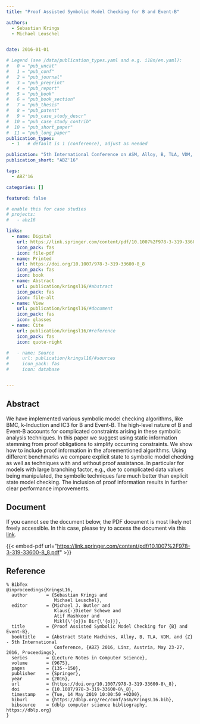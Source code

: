 ```yaml
---
title: "Proof Assisted Symbolic Model Checking for B and Event-B"

authors:
  - Sebastian Krings
  - Michael Leuschel


date: 2016-01-01

# Legend (see /data/publication_types.yaml and e.g. i18n/en.yaml): 
#   0 = "pub_uncat"
#   1 = "pub_conf"
#   2 = "pub_journal"
#   3 = "pub_preprint"
#   4 = "pub_report"
#   5 = "pub_book"
#   6 = "pub_book_section"
#   7 = "pub_thesis"
#   8 = "pub_patent"
#   9 = "pub_case_study_descr"
#  10 = "pub_case_study_contrib"
#  10 = "pub_short_paper"
#  11 = "pub_long_paper"
publication_types:
  - 1   # default is 1 (conference), adjust as needed

publication: "5th International Conference on ASM, Alloy, B, TLA, VDM, and Z (ABZ'16)"
publication_short: "ABZ'16"

tags:
  - ABZ'16

categories: []

featured: false

# enable this for case studies
# projects:
#   - abz16

links:
  - name: Digital
    url: https://link.springer.com/content/pdf/10.1007%2F978-3-319-33600-8_8.pdf
    icon_pack: fas
    icon: file-pdf
  - name: Printed
    url: https://doi.org/10.1007/978-3-319-33600-8_8
    icon_pack: fas
    icon: book
  - name: Abstract
    url: publication/kringsl16/#abstract
    icon_pack: fas
    icon: file-alt
  - name: View
    url: publication/kringsl16/#document
    icon_pack: fas
    icon: glasses
  - name: Cite
    url: publication/kringsl16/#reference
    icon_pack: fas
    icon: quote-right

#   - name: Source
#     url: publication/kringsl16/#sources
#     icon_pack: fas
#     icon: database


---
```


## Abstract

We have implemented various symbolic model checking algorithms, like BMC, k-Induction and IC3 for B and Event-B. The high-level nature of B and Event-B accounts for complicated constraints arising in these symbolic analysis techniques. In this paper we suggest using static information stemming from proof obligations to simplify occurring constraints. We show how to include proof information in the aforementioned algorithms. Using different benchmarks we compare explicit state to symbolic model checking as well as techniques with and without proof assistance. In particular for models with large branching factor, e.g., due to complicated data values being manipulated, the symbolic techniques fare much better than explicit state model checking. The inclusion of proof information results in further clear performance improvements.

## Document

If you cannot see the document below, the PDF document is most likely not freely accessible. In this case, please try to access the document via this <a href="https://link.springer.com/content/pdf/10.1007%2F978-3-319-33600-8_8.pdf">link</a>.

{{< embed-pdf url="https://link.springer.com/content/pdf/10.1007%2F978-3-319-33600-8_8.pdf" >}}

## Reference

```
% BibTex
@inproceedings{KringsL16,
  author       = {Sebastian Krings and
                  Michael Leuschel},
  editor       = {Michael J. Butler and
                  Klaus{-}Dieter Schewe and
                  Atif Mashkoor and
                  Mikl{\'{o}}s Bir{\'{o}}},
  title        = {Proof Assisted Symbolic Model Checking for {B} and Event-B},
  booktitle    = {Abstract State Machines, Alloy, B, TLA, VDM, and {Z} - 5th International
                  Conference, {ABZ} 2016, Linz, Austria, May 23-27, 2016, Proceedings},
  series       = {Lecture Notes in Computer Science},
  volume       = {9675},
  pages        = {135--150},
  publisher    = {Springer},
  year         = {2016},
  url          = {https://doi.org/10.1007/978-3-319-33600-8\_8},
  doi          = {10.1007/978-3-319-33600-8\_8},
  timestamp    = {Tue, 14 May 2019 10:00:50 +0200},
  biburl       = {https://dblp.org/rec/conf/asm/KringsL16.bib},
  bibsource    = {dblp computer science bibliography, https://dblp.org}
}


```

<!-- # add information for case study papers (if available)
## Sources

- **Used formal method:**
  [ASM](/method/asm)
- **Resources and tools:**
  Asmeta

For more information, please contact the <a href ="mailto:silvia.bonfanti@unibg.it;arcaini@nii.ac.jp;angelo.gargantini@unibg.it;scandurra@unibg.it;elvinia.riccobene@unimi.it">authors</a>-->

